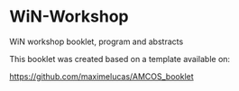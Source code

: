 # WiN-Workshop
WiN workshop booklet, program and abstracts

This booklet was created based on a template available on: 

https://github.com/maximelucas/AMCOS_booklet

